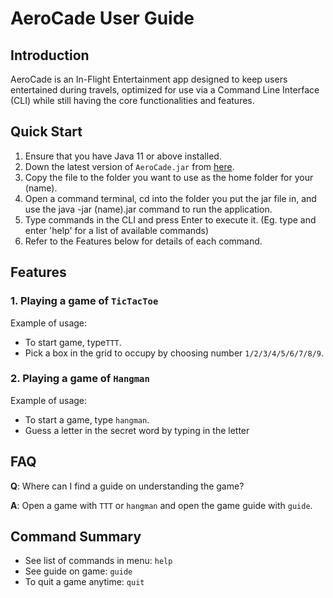 # AeroCade User Guide

## Introduction

AeroCade is an In-Flight Entertainment app designed to keep users entertained during travels, 
optimized for use via a Command Line Interface (CLI) while still having the core functionalities and features.

## Quick Start

1. Ensure that you have Java 11 or above installed.
2. Down the latest version of `AeroCade.jar` from [here](http://link.to/duke).
3. Copy the file to the folder you want to use as the home folder for your (name).
4. Open a command terminal, cd into the folder you put the jar file in, and use the java -jar (name).jar command to run the application.
5. Type commands in the CLI and press Enter to execute it. (Eg. type and enter 'help' for a list of available commands)
6. Refer to the Features below for details of each command.

## Features

### 1. Playing a game of `TicTacToe`

Example of usage: 
 * To start game, type`TTT`.
 * Pick a box in the grid to occupy by choosing number `1/2/3/4/5/6/7/8/9`. 

### 2. Playing a game of `Hangman`

Example of usage:
 * To start a game, type `hangman`.
 * Guess a letter in the secret word by typing in the letter 

## FAQ

**Q**: Where can I find a guide on understanding the game? 

**A**: Open a game with `TTT` or `hangman` and open the game guide with `guide`.

## Command Summary

* See list of commands in menu: `help`
* See guide on game: `guide`
* To quit a game anytime: `quit`
